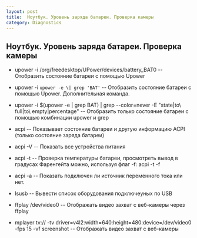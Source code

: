 ```yaml
---
layout: post
title:  Ноутбук. Уровень заряда батареи. Проверка камеры
category: Diagnostics
---
```


## Ноутбук. Уровень заряда батареи. Проверка камеры

- upower -i /org/freedesktop/UPower/devices/battery_BAT0  --	Отобразить состояние батареи с помощью Upower

- upower -i `upower -e \| grep 'BAT'` --	Отобразить состояние батареи с помощью Upower. Дополнительная команда.

- upower -i $(upower -e \| grep BAT) \| grep --color=never -E "state\|to\ full\|to\ empty\|percentage" --	Отобразить только состояние батареи с помощью комбинации upower и grep

- acpi  --	Показывает состояние батареи и другую информацию ACPI (только состояние заряда батареи)

- acpi -V  --	Показать все устройства питания

- acpi -t  --	Проверка температуры батареи, просмотреть вывод в градусах Фаренгейта можно, используя флаг -f: acpi -t -f

- acpi -a  --	Показать подключен ли источник переменного тока или нет.

- lsusb  --	Вывести список оборудования подключеyных по USB

- ffplay /dev/video0  --	Отображать видео захват с веб-камеры через ffplay

- mplayer tv:// -tv driver=v4l2:width=640:height=480:device=/dev/video0 -fps 15 -vf screenshot --	Отображать видео захват с веб-камеры 
